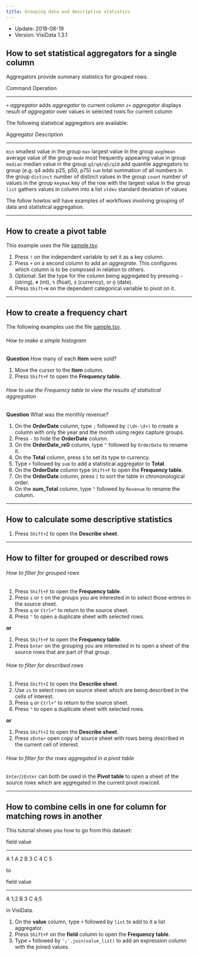 ```yaml
---
title: Grouping data and descriptive statistics
---
```


- Update: 2018-08-19
- Version: VisiData 1.3.1


## How to set statistical aggregators for a single column

Aggregators provide summary statistics for grouped rows.

Command             Operation
--------            ----------
 `+` *aggregator*   adds *aggregator* to current column
`z+` *aggregator*   displays result of *aggregator* over values in selected rows for current column

The following statistical aggregators are available:

Aggregator      Description
-----------     ------------
`min`           smallest value in the group
`max`           largest value in the group
`avg`/`mean`    average value of the group
`mode`          most frequently appearing value in group
`median`        median value in the group
`q3/q4/q5/q10`  add quantile aggregators to group (e.g. q4 adds p25, p50, p75)
`sum`           total summation of all numbers in the group
`distinct`      number of distinct values in the group
`count`         number of values in the group
`keymax`        key of the row with the largest value in the group
`list`          gathers values in column into a list
`stdev`         standard deviation of values

The follow howtos will have examples of workflows involving grouping of data and statistical aggregation.

---

## How to create a pivot table

This example uses the file [sample.tsv](https://raw.githubusercontent.com/saulpw/visidata/stable/sample_data/sample.tsv).

<div class="asciicast">
    <asciinema-player id="player" poster="npt:0:10" rows=27 src="../casts/pivot.cast"></asciinema-player>
    <script type="text/javascript" src="/asciinema-player.js"></script>
</div>

1. Press `!` on the independent variable to set it as a key column.
2. Press `+` on a second column to add an *aggregrate*. This configures which column is to be composed in relation to others.
3. Optional: Set the type for the column being aggregated by pressing `~` (string), `#` (int), `%` (float), `$` (currency), or `@` (date).
4. Press `Shift+W` on the dependent categorical variable to pivot on it.

---

## How to create a frequency chart

The following examples use the file [sample.tsv](https://raw.githubusercontent.com/saulpw/visidata/stable/sample_data/sample.tsv).

###### How to make a simple histogram

**Question** How many of each **Item** were sold?

1. Move the cursor to the **Item** column.
2. Press `Shift+F` to open the **Frequency table**.

###### How to use the Frequency table to view the results of statistical aggregation

**Question** What was the monthly revenue?

1. On the **OrderDate** column, type `;` followed by `(\d+-\d+)` to create a column with only the year and the month using regex capture groups.
2. Press `-` to hide the **OrderDate** column.
3. On the **OrderDate_re0** column, type `^` followed by `OrderDate` to rename it.
4. On the **Total** column, press `$` to set its type to currency.
5. Type `+` followed by `sum` to add a statistical aggregator to **Total**.
6. On the **OrderDate** column type `Shift+F` to open the **Frequency table**.
7. On the **OrderDate** column, press `[` to sort the table in chrononological order.
8. On the **sum_Total** column, type `^` followed by `Revenue` to rename the column.

---

## How to calculate some descriptive statistics

1. Press `Shift+I` to open the **Describe sheet**.

---

## How to filter for grouped or described rows

###### How to filter for grouped rows

1. Press `Shift+F` to open the **Frequency table**.
2. Press `s` or `t` on the groups you are interested in to select those entries in the source sheet.
3. Press `q` or `Ctrl+^` to return to the source sheet.
4. Press `"` to open a duplicate sheet with selected rows.

**or**

1. Press `Shift+F` to open the **Frequency table**.
2. Press `Enter` on the grouping you are interested in to open a sheet of the source rows that are part of that group.

###### How to filter for described rows

1. Press `Shift+I` to open the **Describe sheet**.
2. Use `zs` to select rows on source sheet which are being described in the cells of interest.
3. Press `q` or `Ctrl+^` to return to the source sheet.
4. Press `"` to open a duplicate sheet with selected rows.

**or**

1. Press `Shift+I` to open the **Describe sheet**.
2. Press `zEnter` open copy of source sheet with rows being described in the current cell of interest.

###### How to filter for the rows aggregated in a pivot table

`Enter`/`zEnter` can both be used in the **Pivot table** to open a sheet of the source rows which are aggregated in the current pivot row/cell.

---

## How to combine cells in one for column for matching rows in another

This tutorial shows you how to go from this dataset:

field           value
------          -----
A               1
A               2
B               3
C               4
C               5

to

field           value
------          -----
A               1;2
B               3
C               4;5

in VisiData.

1. On the **value** column, type `+` followed by `list` to add to it a list aggregator.
2. Press `Shift+F` on the **field** column to open the **Frequency table**.
3. Type `=` followed by `';'.join(value_list)` to add an expression column with the joined values.
